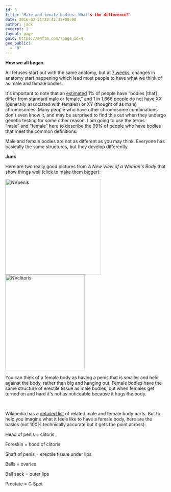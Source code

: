 ```yaml
---
id: 6
title: 'Male and female bodies: What's the difference?'
date: 2016-02-21T22:42:35+00:00
author: jack
excerpt: |
layout: page
guid: https://m4ftm.com/?page_id=4
geo_public:
  - "0"
---
```

**How we all began**

All fetuses start out with the same anatomy, but at [7 weeks](https://en.wikipedia.org/wiki/Sexual_differentiation_in_humans), changes in anatomy start happening which lead most people to have what we think of as male and female bodies.

It's important to note that an [estimated](http://www.isna.org/faq/frequency) 1% of people have &#8220;bodies [that] differ from standard male or female,&#8221; and 1 in 1,666 people do not have XX (generally associated with females) or XY (thought of as male) chromosomes. Many people who have other chromosome combinations don't even know it, and may be surprised to find this out when they undergo genetic testing for some other reason. I am going to use the terms &#8220;male&#8221; and &#8220;female&#8221; here to describe the 99% of people who have bodies that meet the common definitions.

Male and female bodies are not as different as you may think. Everyone has basically the same structures, but they develop differently.

**Junk**

Here are two really good pictures from _A New View of a Woman's Body_ that show things well (click to make them bigger):

[<img class="alignnone size-medium wp-image-42" src="http://localhost:8888/wordpress/wp-content/uploads/2016/02/nvpenis.png?w=300" alt="NVpenis" width="300" height="299" srcset="http://localhost:8888/wordpress/wp-content/uploads/2016/02/nvpenis.png 1725w, http://localhost:8888/wordpress/wp-content/uploads/2016/02/nvpenis-150x150.png 150w, http://localhost:8888/wordpress/wp-content/uploads/2016/02/nvpenis-300x300.png 300w, http://localhost:8888/wordpress/wp-content/uploads/2016/02/nvpenis-768x765.png 768w, http://localhost:8888/wordpress/wp-content/uploads/2016/02/nvpenis-1024x1020.png 1024w, http://localhost:8888/wordpress/wp-content/uploads/2016/02/nvpenis-1568x1563.png 1568w" sizes="(max-width: 300px) 100vw, 300px" /><img class="alignnone size-medium wp-image-43" src="http://localhost:8888/wordpress/wp-content/uploads/2016/02/nvclitoris.png?w=249" alt="NVclitoris" width="249" height="300" srcset="http://localhost:8888/wordpress/wp-content/uploads/2016/02/nvclitoris.png 1608w, http://localhost:8888/wordpress/wp-content/uploads/2016/02/nvclitoris-249x300.png 249w, http://localhost:8888/wordpress/wp-content/uploads/2016/02/nvclitoris-768x927.png 768w, http://localhost:8888/wordpress/wp-content/uploads/2016/02/nvclitoris-848x1024.png 848w, http://localhost:8888/wordpress/wp-content/uploads/2016/02/nvclitoris-1568x1893.png 1568w" sizes="(max-width: 249px) 100vw, 249px" />](http://localhost:8888/wordpress/wp-content/uploads/2016/02/nvpenis.png)

You can think of a female body as having a penis that is smaller and held against the body, rather than big and hanging out. Female bodies have the same structure of erectile tissue as male bodies, but when females get turned on and hard it's not as noticeable because it hugs the body.

&nbsp;

Wikipedia has a [detailed list](https://en.wikipedia.org/wiki/List_of_related_male_and_female_reproductive_organs) of related male and female body parts. But to help you imagine what it feels like to have a female body, here are the basics (not 100% technically accurate but it gets the point across):

Head of penis = clitoris

Foreskin = hood of clitoris

Shaft of penis = erectile tissue under lips

Balls = ovaries

Ball sack = outer lips

Prostate = G Spot

&nbsp;

&nbsp;

&nbsp;

&nbsp;